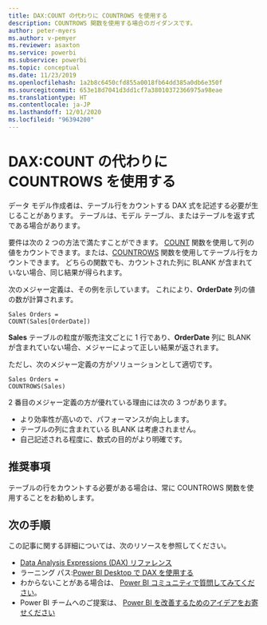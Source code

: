```yaml
---
title: DAX:COUNT の代わりに COUNTROWS を使用する
description: COUNTROWS 関数を使用する場合のガイダンスです。
author: peter-myers
ms.author: v-pemyer
ms.reviewer: asaxton
ms.service: powerbi
ms.subservice: powerbi
ms.topic: conceptual
ms.date: 11/23/2019
ms.openlocfilehash: 1a2b8c6450cfd855a0018fb64dd385a0db6e350f
ms.sourcegitcommit: 653e18d7041d3dd1cf7a38010372366975a98eae
ms.translationtype: HT
ms.contentlocale: ja-JP
ms.lasthandoff: 12/01/2020
ms.locfileid: "96394200"
---
```

# <a name="dax-use-countrows-instead-of-count"></a>DAX:COUNT の代わりに COUNTROWS を使用する

データ モデル作成者は、テーブル行をカウントする DAX 式を記述する必要が生じることがあります。 テーブルは、モデル テーブル、またはテーブルを返す式である場合があります。

要件は次の 2 つの方法で満たすことができます。 [COUNT](/dax/count-function-dax) 関数を使用して列の値をカウントできます。または、[COUNTROWS](/dax/countrows-function-dax) 関数を使用してテーブル行をカウントできます。 どちらの関数でも、カウントされた列に BLANK が含まれていない場合、同じ結果が得られます。

次のメジャー定義は、その例を示しています。 これにより、**OrderDate** 列の値の数が計算されます。

```dax
Sales Orders =
COUNT(Sales[OrderDate])
```

**Sales** テーブルの粒度が販売注文ごとに 1 行であり、**OrderDate** 列に BLANK が含まれていない場合、メジャーによって正しい結果が返されます。

ただし、次のメジャー定義の方がソリューションとして適切です。

```dax
Sales Orders =
COUNTROWS(Sales)
```

2 番目のメジャー定義の方が優れている理由には次の 3 つがあります。

- より効率性が高いので、パフォーマンスが向上します。
- テーブルの列に含まれている BLANK は考慮されません。
- 自己記述される程度に、数式の目的がより明確です。

## <a name="recommendation"></a>推奨事項

テーブルの行をカウントする必要がある場合は、常に COUNTROWS 関数を使用することをお勧めします。

## <a name="next-steps"></a>次の手順

この記事に関する詳細については、次のリソースを参照してください。

- [Data Analysis Expressions (DAX) リファレンス](/dax/)
- ラーニング パス:[Power BI Desktop で DAX を使用する](/learn/paths/dax-power-bi/)
- わからないことがある場合は、 [Power BI コミュニティで質問してみてください](https://community.powerbi.com/)。
- Power BI チームへのご提案は、 [Power BI を改善するためのアイデアをお寄せください](https://ideas.powerbi.com)